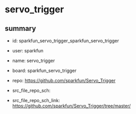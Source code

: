# servo_trigger
 
## summary 
* id: sparkfun_servo_trigger_sparkfun_servo_trigger
* user: sparkfun
* name: servo_trigger
* board: sparkfun_servo_trigger
* repo: https://github.com/sparkfun/Servo_Trigger



* src_file_repo_sch: 
* src_file_repo_sch_link: https://github.com/sparkfun/Servo_Trigger/tree/master/




